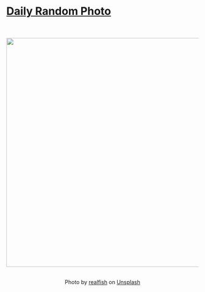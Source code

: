 # [Daily Random Photo](https://www.dailyrandomphoto.com/)

<div align="center">
  <br>
  <br>
  <a href="https://www.dailyrandomphoto.com/p/2025/2025-05-12/"><img src="https://images.unsplash.com/photo-1745730274677-9b64ef519b3b?crop=entropy&cs=tinysrgb&fit=max&fm=jpg&ixid=M3w3NzUwOHwwfDF8cmFuZG9tfHx8fHx8fHx8MTc0NzAxMDk4Nnw&ixlib=rb-4.1.0&q=80&w=1080" width="600px"></a>
  <br>
  <br>
  <p class="has-text-grey">Photo by <a href="https://unsplash.com/@realfish?utm_source=Daily%20Random%20Photo&amp;utm_medium=referral" target="_blank" rel="noopener noreferrer">realfish</a> on <a href="https://unsplash.com/photos/blooming-tree-branches-with-green-leaves-YrmgtsKxP7M?utm_source=Daily%20Random%20Photo&amp;utm_medium=referral" target="_blank" rel="noopener noreferrer">Unsplash</a></p>
</div>
